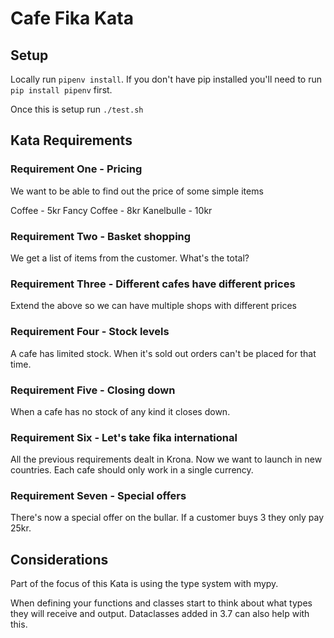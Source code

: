 # Cafe Fika Kata
## Setup
Locally run `pipenv install`. If you don't have pip installed 
you'll need to run `pip install pipenv` first.

Once this is setup run `./test.sh`

## Kata Requirements
### Requirement One - Pricing
We want to be able to find out the price of some simple items

Coffee - 5kr
Fancy Coffee - 8kr
Kanelbulle - 10kr

### Requirement Two - Basket shopping
We get a list of items from the customer.
What's the total?

### Requirement Three - Different cafes have different prices
Extend the above so we can have multiple shops with
different prices

### Requirement Four - Stock levels
A cafe has limited stock. When it's sold out orders can't be
placed for that time.

### Requirement Five - Closing down
When a cafe has no stock of any kind it closes down.

### Requirement Six - Let's take fika international
All the previous requirements dealt in Krona. 
Now we want to launch in new countries. Each cafe
should only work in a single currency. 

### Requirement Seven - Special offers
There's now a special offer on the bullar.
If a customer buys 3 they only pay 25kr.

## Considerations
Part of the focus of this Kata is using the type system 
with mypy. 

When defining your functions and classes start to think 
about what types they will receive and output. Dataclasses 
added in 3.7 can also help with this.
